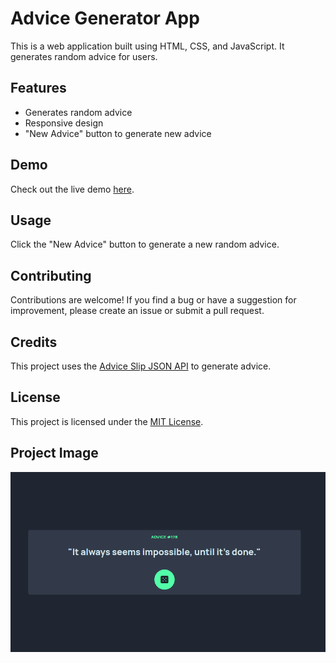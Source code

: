# Advice Generator App

This is a web application built using HTML, CSS, and JavaScript. It generates random advice for users.

## Features

- Generates random advice
- Responsive design
- "New Advice" button to generate new advice

## Demo

Check out the live demo [here](https://oc-garcia.github.io/advice-generator-app-main/).

## Usage

Click the "New Advice" button to generate a new random advice.

## Contributing

Contributions are welcome! If you find a bug or have a suggestion for improvement, please create an issue or submit a pull request.

## Credits

This project uses the [Advice Slip JSON API](https://api.adviceslip.com/) to generate advice.

## License

This project is licensed under the [MIT License](LICENSE).


## Project Image
![](./Assets/design/Screenshot%20from%202023-01-16%2009-57-16.png#vitrinedev)
